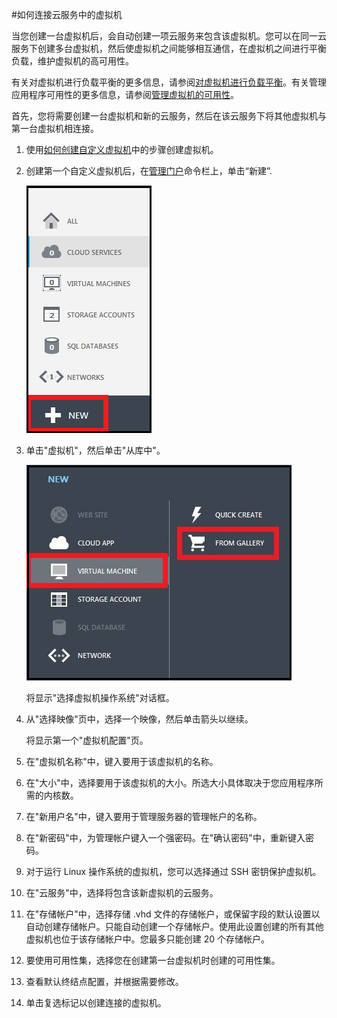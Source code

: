 <properties authors="kathydav" editor="tysonn" manager="donaldg" />
<tags ms.service=""
    ms.date="10/09/2014"
    wacn.date="04/11/2015"
    /> 


#如何连接云服务中的虚拟机



当您创建一台虚拟机后，会自动创建一项云服务来包含该虚拟机。您可以在同一云服务下创建多台虚拟机，然后使虚拟机之间能够相互通信，在虚拟机之间进行平衡负载，维护虚拟机的高可用性。 

有关对虚拟机进行负载平衡的更多信息，请参阅[对虚拟机进行负载平衡](../../articles/load-balance-virtual-machines/)。有关管理应用程序可用性的更多信息，请参阅[管理虚拟机的可用性](../../articles/manage-availability-virtual-machines/)。 


首先，您将需要创建一台虚拟机和新的云服务，然后在该云服务下将其他虚拟机与第一台虚拟机相连接。 



1. 使用[如何创建自定义虚拟机](../../articles/virtual-machines-create-custom/)中的步骤创建虚拟机。


2. 创建第一个自定义虚拟机后，在[管理门户](http://manage.windowsazure.com)命令栏上，单击“新建”.


	![新建虚拟机](./media/howto-connect-vm-cloud-service/Create.png)

3. 单击"虚拟机"，然后单击"从库中"。

	
	![新建自定义虚拟机](./media/howto-connect-vm-cloud-service/CreateNew.png)

	将显示"选择虚拟机操作系统"对话框。 


4. 从"选择映像"页中，选择一个映像，然后单击箭头以继续。


	将显示第一个"虚拟机配置"页。


5. 在"虚拟机名称"中，键入要用于该虚拟机的名称。

6. 在"大小"中，选择要用于该虚拟机的大小。所选大小具体取决于您应用程序所需的内核数。

7. 在"新用户名"中，键入要用于管理服务器的管理帐户的名称。


8. 在"新密码"中，为管理帐户键入一个强密码。在"确认密码"中，重新键入密码。


9. 对于运行 Linux 操作系统的虚拟机，您可以选择通过 SSH 密钥保护虚拟机。


10. 在"云服务"中，选择将包含该新虚拟机的云服务。

11. 在"存储帐户"中，选择存储 .vhd 文件的存储帐户，或保留字段的默认设置以自动创建存储帐户。只能自动创建一个存储帐户。使用此设置创建的所有其他虚拟机也位于该存储帐户中。您最多只能创建 20 个存储帐户。


12. 要使用可用性集，选择您在创建第一台虚拟机时创建的可用性集。

13. 查看默认终结点配置，并根据需要修改。 

14. 单击复选标记以创建连接的虚拟机。
<!--HONumber=41-->
